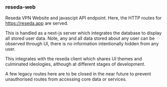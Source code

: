 ### reseda-web

Reseda VPN Website and javascipt API endpoint. Here, the HTTP routes for https://reseda.app are served.

This is handled as a next-js server which integrates the database to display all stored user data. Note, any and all data stored about any user can be observed through UI, there is no information intentionally hidden from any user.

This integrates with the reseda client which shares UI themes and culminated ideologies, although at different stages of development.

A few legacy routes here are to be closed in the near future to prevent unauthorised routes from accessing core data or services.
